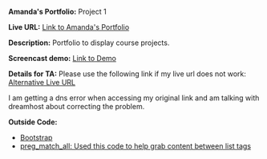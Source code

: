 **Amanda's Portfolio:** Project 1

**Live URL:** [Link to Amanda's Portfolio](http://www.p1.amanda-gardner.org/)

**Description:**
Portfolio to display course projects.

**Screencast demo:** [Link to Demo](http://screencast.com/t/V6volRkUb)

**Details for TA:** Please use the following link if my live url does not work:  [Alternative Live URL](http://www.amanda-gardner.dreamhosters.com/dwa/p1/index.php)

I am getting a dns error when accessing my original link and am talking with dreamhost about correcting the problem.


**Outside Code:**

* [Bootstrap](http://getbootstrap.com/)
* [preg_match_all: Used this code to help grab content between list tags](http://stackoverflow.com/questions/1586779/preg-match-text-in-php-between-html-tags)
